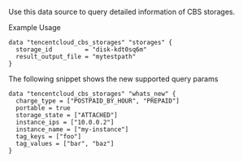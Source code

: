 Use this data source to query detailed information of CBS storages.

Example Usage

```hcl
data "tencentcloud_cbs_storages" "storages" {
  storage_id         = "disk-kdt0sq6m"
  result_output_file = "mytestpath"
}
```

The following snippet shows the new supported query params

```hcl
data "tencentcloud_cbs_storages" "whats_new" {
  charge_type = ["POSTPAID_BY_HOUR", "PREPAID"]
  portable = true
  storage_state = ["ATTACHED"]
  instance_ips = ["10.0.0.2"]
  instance_name = ["my-instance"]
  tag_keys = ["foo"]
  tag_values = ["bar", "baz"]
}
```